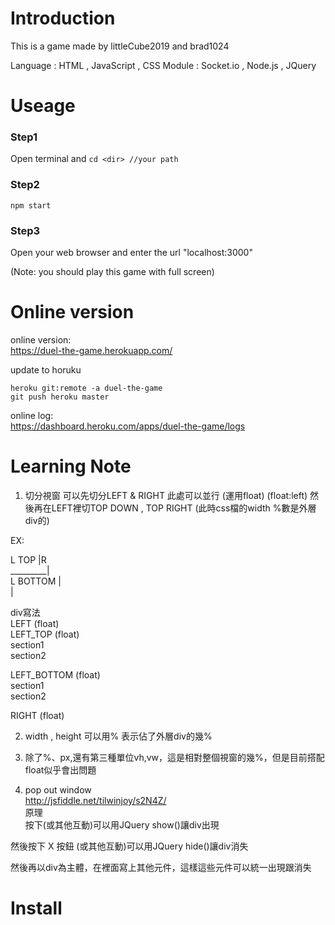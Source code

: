 # Introduction 
This is a game made by littleCube2019 and brad1024   

Language : HTML , JavaScript , CSS 
Module : Socket.io , Node.js , JQuery





# Useage
### Step1
Open terminal and
`cd <dir> //your path`
### Step2
`npm start`

### Step3 
Open your web browser and enter the url "localhost:3000"

(Note: you should play this game with full screen)

# Online version
online version:  
https://duel-the-game.herokuapp.com/  

update to horuku
```
heroku git:remote -a duel-the-game
git push heroku master
```

online log:  
https://dashboard.heroku.com/apps/duel-the-game/logs


# Learning Note
1. 切分視窗
可以先切分LEFT & RIGHT 此處可以並行 (運用float) (float:left)
然後再在LEFT裡切TOP DOWN , TOP RIGHT (此時css檔的width %數是外層div的)

EX:
   
L TOP    |R  
_________|  
L BOTTOM |  
         |  
  
div寫法  
LEFT (float)  
   LEFT_TOP (float)  
       section1   
       section2   

   LEFT_BOTTOM (float)  
       section1   
       section2   

RIGHT (float)  


2. width , height 可以用% 表示佔了外層div的幾%  

3. 除了%、px,還有第三種單位vh,vw，這是相對整個視窗的幾%，但是目前搭配float似乎會出問題  


4. pop out window  
http://jsfiddle.net/tilwinjoy/s2N4Z/  
原理   
按下(或其他互動)可以用JQuery show()讓div出現   

然後按下 X 按鈕 (或其他互動)可以用JQuery hide()讓div消失

然後再以div為主體，在裡面寫上其他元件，這樣這些元件可以統一出現跟消失   

# Install














